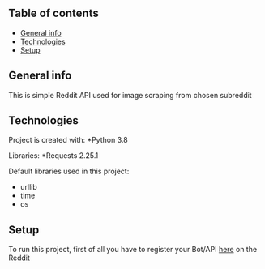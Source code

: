 ## Table of contents
* [General info](#general-info)
* [Technologies](#technologies)
* [Setup](#setup)

## General info
This is simple Reddit API used for image scraping from chosen subreddit  
	
## Technologies
Project is created with:
*Python 3.8

Libraries:
*Requests 2.25.1

Default libraries used in this project:
* urllib
* time
* os

	
## Setup
To run this project, first of all you have to register your Bot/API [here](https://www.reddit.com/prefs/apps) on the Reddit
